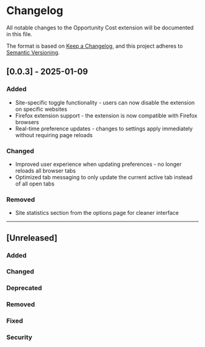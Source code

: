 # Changelog

All notable changes to the Opportunity Cost extension will be documented in this file.

The format is based on [Keep a Changelog](https://keepachangelog.com/en/1.0.0/),
and this project adheres to [Semantic Versioning](https://semver.org/spec/v2.0.0.html).

## [0.0.3] - 2025-01-09

### Added

- Site-specific toggle functionality - users can now disable the extension on specific websites
- Firefox extension support - the extension is now compatible with Firefox browsers
- Real-time preference updates - changes to settings apply immediately without requiring page reloads

### Changed

- Improved user experience when updating preferences - no longer reloads all browser tabs
- Optimized tab messaging to only update the current active tab instead of all open tabs

### Removed

- Site statistics section from the options page for cleaner interface

---

## [Unreleased]

### Added

### Changed

### Deprecated

### Removed

### Fixed

### Security
